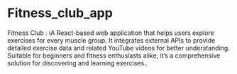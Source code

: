 # Fitness_club_app
Fitness Club : iA React-based web application that helps users explore exercises for every muscle group. It integrates external APIs to provide detailed exercise data and related YouTube videos for better understanding. Suitable for beginners and fitness enthusiasts alike, it’s a comprehensive solution for discovering and learning exercises..
